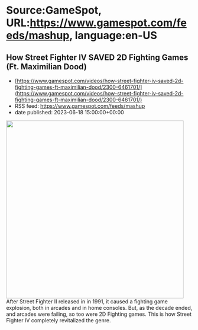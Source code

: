 # Source:GameSpot, URL:https://www.gamespot.com/feeds/mashup, language:en-US

## How Street Fighter IV SAVED 2D Fighting Games (Ft. Maximilian Dood)
 - [https://www.gamespot.com/videos/how-street-fighter-iv-saved-2d-fighting-games-ft-maximilian-dood/2300-6461701/](https://www.gamespot.com/videos/how-street-fighter-iv-saved-2d-fighting-games-ft-maximilian-dood/2300-6461701/)
 - RSS feed: https://www.gamespot.com/feeds/mashup
 - date published: 2023-06-18 15:00:00+00:00

<img height="480" src="https://www.gamespot.com/a/uploads/square_medium/1352/13527689/4154261-how-it-saved-streetfighter4.jpg" width="480" /> After Street Fighter II released in in 1991, it caused a fighting game explosion, both in arcades and in home consoles. But, as the decade ended, and arcades were failing, so too were 2D Fighting games. This is how Street Fighter IV completely revitalized the genre.

